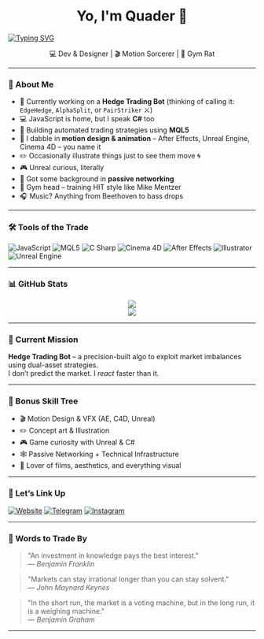 <!-- README for GitHub Profile - Quader -->

<h1 align="center">Yo, I'm Quader 👋</h1>
<a href="https://git.io/typing-svg"><img src="https://readme-typing-svg.demolab.com?font=b+titr&size=80&pause=1000&center=true&vCenter=true&width=1440&height=100&lines=%D8%AA%D8%A7+%D8%A8%D9%88%D8%AF%D9%87+%D9%87%D9%85%DB%8C%D9%86+%D8%A8%D9%88%D8%AF%D9%87" alt="Typing SVG" /></a>
<p align="center"> 💻 Dev & Designer | 🎬 Motion Sorcerer | 💪 Gym Rat</p>

---

### 🧠 About Me

- 🚀 Currently working on a **Hedge Trading Bot** (thinking of calling it: `EdgeHedge`, `AlphaSplit`, or `PairStriker` ⚔️)
- 💻 JavaScript is home, but I speak **C#** too
- 🔄 Building automated trading strategies using **MQL5**
- 🎥 I dabble in **motion design & animation** – After Effects, Unreal Engine, Cinema 4D – you name it
- ✏️ Occasionally illustrate things just to see them move 🌀
- 🎮 Unreal curious, literally
- 🧠 Got some background in **passive networking**
- 💪 Gym head – training HIT style like Mike Mentzer
- 🎧 Music? Anything from Beethoven to bass drops

---

### 🛠️ Tools of the Trade

![JavaScript](https://img.shields.io/badge/-JavaScript-F7DF1E?style=for-the-badge&logo=javascript&logoColor=black)
![MQL5](https://img.shields.io/badge/-MQL5-007ACC?style=for-the-badge&logo=meta&logoColor=white)
![C Sharp](https://img.shields.io/badge/-C%23-239120?style=for-the-badge&logo=c-sharp&logoColor=white)
![Cinema 4D](https://img.shields.io/badge/-Cinema4D-011A6A?style=for-the-badge&logo=maxon&logoColor=white)
![After Effects](https://img.shields.io/badge/-After%20Effects-9999FF?style=for-the-badge&logo=adobe-after-effects&logoColor=white)
![Illustrator](https://img.shields.io/badge/-Illustrator-FF9A00?style=for-the-badge&logo=adobe-illustrator&logoColor=white)
![Unreal Engine](https://img.shields.io/badge/-Unreal%20Engine-0E1128?style=for-the-badge&logo=unrealengine&logoColor=white)

---

### 📊 GitHub Stats

<p align="center">
  <img src="https://github-readme-stats.vercel.app/api?username=quader864&show_icons=true&theme=radical" />
  <br />
  <img src="https://github-readme-streak-stats.herokuapp.com?user=quader864&theme=radical" />
</p>

---

### 🎯 Current Mission

**Hedge Trading Bot** – a precision-built algo to exploit market imbalances using dual-asset strategies.  
I don’t predict the market. I *react* faster than it.

---

### 🎨 Bonus Skill Tree

- 🎬 Motion Design & VFX (AE, C4D, Unreal)
- ✏️ Concept art & Illustration
- 🎮 Game curiosity with Unreal & C#
- 🕸️ Passive Networking + Technical Infrastructure
- 🎥 Lover of films, aesthetics, and everything visual

---

### 🔗 Let’s Link Up

[![Website](https://img.shields.io/badge/Website-quader864.github.io-000000?style=for-the-badge&logo=About.me&logoColor=white)](https://quader864.github.io)
[![Telegram](https://img.shields.io/badge/Telegram-2CA5E0?style=for-the-badge&logo=telegram&logoColor=white)](https://t.me/yourTelegramHandle)
[![Instagram](https://img.shields.io/badge/Instagram-E4405F?style=for-the-badge&logo=instagram&logoColor=white)](https://instagram.com/yourInstagramHandle)

---

### 💬 Words to Trade By

> "An investment in knowledge pays the best interest."  
> — *Benjamin Franklin*

> "Markets can stay irrational longer than you can stay solvent."  
> — *John Maynard Keynes*

> "In the short run, the market is a voting machine, but in the long run, it is a weighing machine."  
> — *Benjamin Graham*

---
